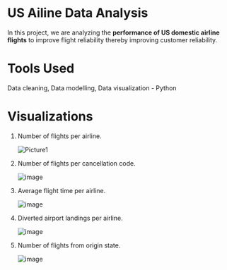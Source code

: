 # US Ailine Data Analysis

In this project, we are analyzing the **performance of US domestic airline flights** to improve flight reliability thereby improving customer reliability.

<h1> Tools Used </h1>

Data cleaning, Data modelling, Data visualization - Python

<h1> Visualizations </h1>

1. Number of flights per airline.
   
   ![Picture1](https://github.com/RamyaSaka/US_airline_data_analysis_Python/assets/121084757/b643bfc8-8ee3-482d-855e-31bda7146bbc)

2. Number of flights per cancellation code.
   
   ![image](https://github.com/RamyaSaka/US_airline_data_analysis_Python/assets/121084757/b0d7ec24-84f1-4809-ad5f-14ec9fd2be5e)

3. Average flight time per airline.

   ![image](https://github.com/RamyaSaka/US_airline_data_analysis_Python/assets/121084757/aa31741b-ae78-4dbb-aeee-a17a0dab4abd)

4. Diverted airport landings per airline.

   ![image](https://github.com/RamyaSaka/US_airline_data_analysis_Python/assets/121084757/a0e622c7-87b1-4f2d-b19f-7244dbcf87a1)

7. Number of flights from origin state.

   ![image](https://github.com/RamyaSaka/US_airline_data_analysis_Python/assets/121084757/cd1b794c-38d6-4e75-b4ac-93678b48e2be)

















